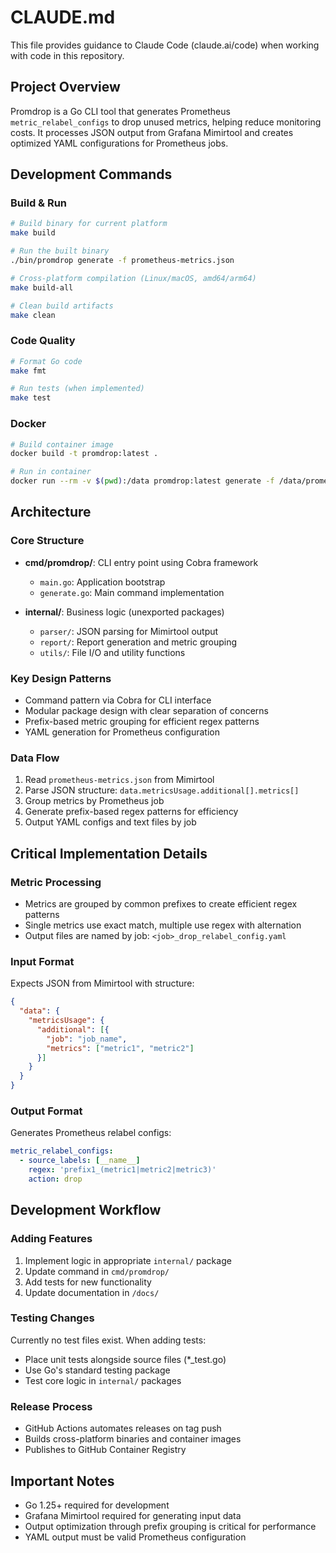 # CLAUDE.md

This file provides guidance to Claude Code (claude.ai/code) when working with code in this repository.

## Project Overview

Promdrop is a Go CLI tool that generates Prometheus `metric_relabel_configs` to drop unused metrics, helping reduce monitoring costs. It processes JSON output from Grafana Mimirtool and creates optimized YAML configurations for Prometheus jobs.

## Development Commands

### Build & Run
```bash
# Build binary for current platform
make build

# Run the built binary
./bin/promdrop generate -f prometheus-metrics.json

# Cross-platform compilation (Linux/macOS, amd64/arm64)
make build-all

# Clean build artifacts
make clean
```

### Code Quality
```bash
# Format Go code
make fmt

# Run tests (when implemented)
make test
```

### Docker
```bash
# Build container image
docker build -t promdrop:latest .

# Run in container
docker run --rm -v $(pwd):/data promdrop:latest generate -f /data/prometheus-metrics.json
```

## Architecture

### Core Structure
- **cmd/promdrop/**: CLI entry point using Cobra framework
  - `main.go`: Application bootstrap
  - `generate.go`: Main command implementation
  
- **internal/**: Business logic (unexported packages)
  - `parser/`: JSON parsing for Mimirtool output
  - `report/`: Report generation and metric grouping
  - `utils/`: File I/O and utility functions

### Key Design Patterns
- Command pattern via Cobra for CLI interface
- Modular package design with clear separation of concerns
- Prefix-based metric grouping for efficient regex patterns
- YAML generation for Prometheus configuration

### Data Flow
1. Read `prometheus-metrics.json` from Mimirtool
2. Parse JSON structure: `data.metricsUsage.additional[].metrics[]`
3. Group metrics by Prometheus job
4. Generate prefix-based regex patterns for efficiency
5. Output YAML configs and text files by job

## Critical Implementation Details

### Metric Processing
- Metrics are grouped by common prefixes to create efficient regex patterns
- Single metrics use exact match, multiple use regex with alternation
- Output files are named by job: `<job>_drop_relabel_config.yaml`

### Input Format
Expects JSON from Mimirtool with structure:
```json
{
  "data": {
    "metricsUsage": {
      "additional": [{
        "job": "job_name",
        "metrics": ["metric1", "metric2"]
      }]
    }
  }
}
```

### Output Format
Generates Prometheus relabel configs:
```yaml
metric_relabel_configs:
  - source_labels: [__name__]
    regex: 'prefix1_(metric1|metric2|metric3)'
    action: drop
```

## Development Workflow

### Adding Features
1. Implement logic in appropriate `internal/` package
2. Update command in `cmd/promdrop/`
3. Add tests for new functionality
4. Update documentation in `/docs/`

### Testing Changes
Currently no test files exist. When adding tests:
- Place unit tests alongside source files (*_test.go)
- Use Go's standard testing package
- Test core logic in `internal/` packages

### Release Process
- GitHub Actions automates releases on tag push
- Builds cross-platform binaries and container images
- Publishes to GitHub Container Registry

## Important Notes

- Go 1.25+ required for development
- Grafana Mimirtool required for generating input data
- Output optimization through prefix grouping is critical for performance
- YAML output must be valid Prometheus configuration